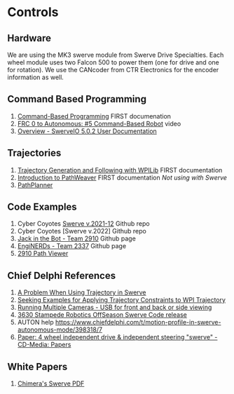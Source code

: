 # Controls
## Hardware
We are using the MK3 swerve module from Swerve Drive Specialties.  Each wheel module uses two Falcon 500 to power them (one for drive and one for rotation).  We use the CANcoder from CTR Electronics for the encoder information as well.  

## Command Based Programming
1. [Command-Based Programming](https://docs.wpilib.org/en/stable/docs/software/commandbased/index.html) FIRST documenation
2. [FRC 0 to Autonomous: #5 Command-Based Robot](https://youtu.be/VoxeXqy1bdQ) video
3. [Overview - SwerveIO 5.0.2 User Documentation](https://javadoc.bancino.net/SwerveIO/latest/)

## Trajectories
1. [Trajectory Generation and Following with WPILib](https://docs.wpilib.org/en/stable/docs/software/advanced-controls/trajectories/index.html) FIRST documentation
2. [Introduction to PathWeaver](https://docs.wpilib.org/en/stable/docs/software/wpilib-tools/pathweaver/introduction.html) FIRST documentation *Not using with Swerve*
3. [PathPlanner](https://github.com/mjansen4857/pathplanner/wiki)

## Code Examples
1. Cyber Coyotes [Swerve v.2021-12](https://github.com/CyberCoyotes/Swerve-v.2021-12) Github repo
2. Cyber Coyotes [Swerve v.2022] Github repo
3. [Jack in the Bot - Team 2910](https://github.com/FRCTeam2910) Github page
4. [EngiNERDs - Team 2337](https://github.com/Team2337) Github page
5. [2910 Path Viewer](https://github.com/FRCTeam2910/PathViewer)

## Chief Delphi References
1. [A Problem When Using Trajectory in Swerve](https://www.chiefdelphi.com/t/a-problem-when-using-trajectory-in-a-swerve-drive/395400)
2. [Seeking Examples for Applying Trajectory Constraints to WPI Trajectory](https://www.chiefdelphi.com/t/seeking-examples-for-applying-trajectory-constraints-to-wpi-trajectory/392813)
3. [Running Multiple Cameras - USB for front and back or side viewing ](https://www.chiefdelphi.com/t/is-it-possible-to-have-two-cameras/338519/2)
4. [3630 Stampede Robotics OffSeason Swerve Code release](https://www.chiefdelphi.com/t/3630-stampede-robotics-offseason-swerve-code-release/398713)
5. AUTON help https://www.chiefdelphi.com/t/motion-profile-in-swerve-autonomous-mode/398318/7
6. [Paper: 4 wheel independent drive & independent steering "swerve" - CD-Media: Papers](https://www.chiefdelphi.com/t/paper-4-wheel-independent-drive-independent-steering-swerve/107383)

## White Papers
1. [Chimera's Swerve PDF](https://www.first1684.com/uploads/2/0/1/6/20161347/chimiswerve_whitepaper__2_.pdf)
